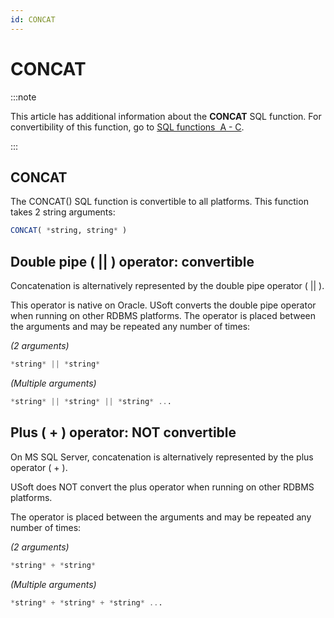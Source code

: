 ```yaml
---
id: CONCAT
---
```


# CONCAT




:::note

This article has additional information about the **CONCAT** SQL function.
For convertibility of this function, go to [SQL functions  A - C](/docs/Modeller_and_Rules_Engine/SQL_functions/SQL_functions_AC.md).

:::

## **CONCAT**

The CONCAT() SQL function is convertible to all platforms. This function takes 2 string arguments:

```sql
CONCAT( *string, string* )
```

## Double pipe ( \|\| ) operator: convertible

Concatenation is alternatively represented by the double pipe operator ( \|\| ).

This operator is native on Oracle. USoft converts the double pipe operator when running on other RDBMS platforms. The operator is placed between the arguments and may be repeated any number of times:

*(2 arguments)*

```sql
*string* || *string*
```

*(Multiple arguments)*

```sql
*string* || *string* || *string* ...
```

## Plus ( + ) operator: NOT convertible

On MS SQL Server, concatenation is alternatively represented by the plus operator ( + ).

USoft does NOT convert the plus operator when running on other RDBMS platforms.

The operator is placed between the arguments and may be repeated any number of times:

*(2 arguments)*

```sql
*string* + *string*
```

*(Multiple arguments)*

```sql
*string* + *string* + *string* ...
```

 